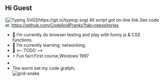 ## Hi Guest
[![Typing SVG](https://readme-typing-svg.demolab.com?font=Fira+Code&duration=2000&pause=500&color=F7697A&background=A1A1A100&width=435&lines=Welcome+to+code+and+pranks%2C+;a+live+test+page+for++code+fun.)](https://git.io/typing-svg)
All script got on-line link.See code at:
https://github.com/CodeAndPranks?tab=repositories
- 🔭 I’m currently do browser testing and     play with funny js & CSS functions.
- 🌱 I’m currently learning; networking. 
- 👯  <-- TODO  -->
- ⚡ Fun fact:First course,Windows 1997
- 
- The worm eat my code grafph;  
![grid-snake](https://user-images.githubusercontent.com/94220731/198875879-db8010bf-01c8-4f34-98c7-3dd8a0a6e734.svg)
